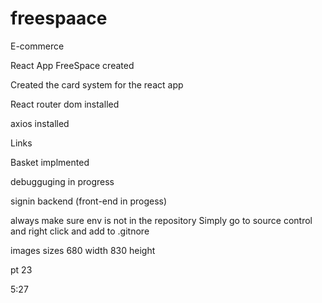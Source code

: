 # freespaace
E-commerce

React App FreeSpace created 

Created the card system for the react app

React router dom installed

axios installed

Links

Basket implmented 

debugguging in progress

signin backend (front-end in progess)



always make sure env is not in the repository 
Simply go to source control and right click and add to .gitnore



images sizes 680 width   830 height

pt 23

5:27